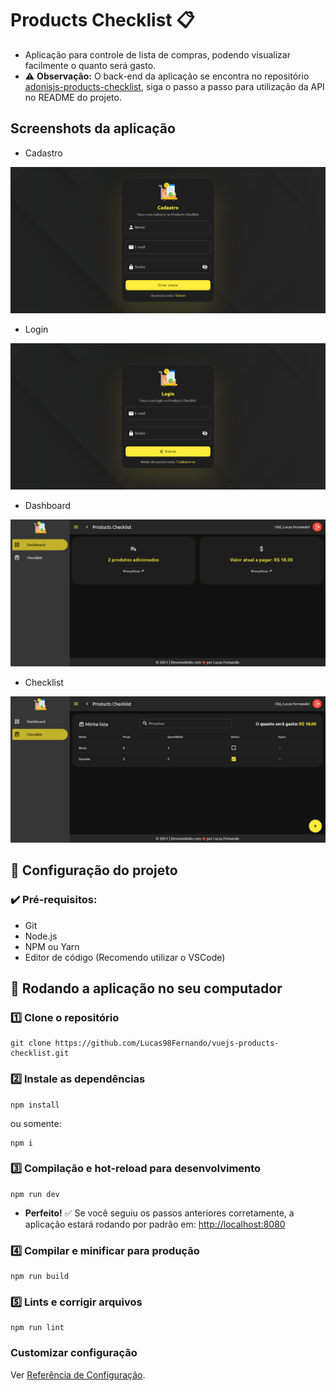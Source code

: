 # Products Checklist :clipboard:

- Aplicação para controle de lista de compras, podendo visualizar facilmente o quanto será gasto.
- :warning: **Observação:** O back-end da aplicação se encontra no repositório [adonisjs-products-checklist](https://github.com/Lucas98Fernando/adonisjs-products-checklist), siga o passo a passo para utilização da API no README do projeto.

## Screenshots da aplicação

- Cadastro

<img src="./src/assets/images/screenshots/register.png" />

- Login

<img src="./src/assets/images/screenshots/login.png" />

- Dashboard

<img src="./src/assets/images/screenshots/dashboard.png" />

- Checklist

<img src="./src/assets/images/screenshots/checklist.png" />

## :hammer: Configuração do projeto

### :heavy_check_mark: Pré-requisitos:

- Git
- Node.js
- NPM ou Yarn
- Editor de código (Recomendo utilizar o VSCode)

## :rocket: Rodando a aplicação no seu computador

### :one: Clone o repositório

```
git clone https://github.com/Lucas98Fernando/vuejs-products-checklist.git
```

### :two: Instale as dependências

```
npm install
```

ou somente:

```
npm i
```

### :three: Compilação e hot-reload para desenvolvimento

```
npm run dev
```

- **Perfeito!** :white_check_mark: Se você seguiu os passos anteriores corretamente, a aplicação estará rodando por padrão em: [http://localhost:8080](http://localhost:8080)

### :four: Compilar e minificar para produção

```
npm run build
```

### :five: Lints e corrigir arquivos

```
npm run lint
```

### Customizar configuração

Ver [Referência de Configuração](https://cli.vuejs.org/config/).
